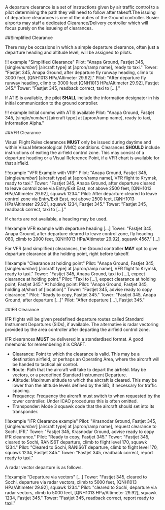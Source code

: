 A departure clearance is a set of instructions given by air traffic control to a pilot determining the path they will need to follow after takeoff.The issuing of departure clearances is one of the duties of the Ground controller. Busier airports may staff a dedicated Clearance/Delivery controller which will focus purely on the issueing of clearances.

##Simplified Clearance

There may be occasions in which a simple departure clearance, often just a departure heading and altitude level, will be assigned to pilots. 

!!! example "Simplified Clearance"
  Pilot: "Anapa Ground, Fastjet 345, [single/_number_] [aircraft type] at [apron/ramp name], ready to taxi."
  Tower: "Fastjet 345, Anapa Ground, after departure fly runway heading, climb to 3000 feet, [QNH1013 HPa/Altimeter 29.92]."
  Pilot: "After departure fly runway heading, climb to 3000 feet [QNH1013 HPa/Altimeter 29.92], Fastjet 345."
  Tower: "Fastjet 345, readback correct, taxi to [...]."

If ATIS is available, the pilot **SHALL** include the information designator in his initial communication to the ground controller.

!!! example Initial comms with ATIS available
Pilot: "Anapa Ground, Fastjet 345, [single/_number_] [aircraft type] at [apron/ramp name], ready to taxi, information Alpha."

##VFR Clearance

Visual Flight Rules clearances **MUST** only be issued during daytime and within Visual Meteorological (VMC) conditions. Clearances **SHOULD** include instructions of exiting the airfield control zone. This may consist of a departure heading or a Visual Reference Point, if a VFR chart is available for that airfield. 

!!!example "VFR Example with VRP"
  Pilot: "Anapa Ground, Fastjet 345, [single/_number_] [aircraft type] at [apron/ramp name], VFR flight to Krymsk, ready to taxi."
  Tower: "Fastjet 345, Anapa Ground, after departure cleared to leave control zone via Entry/Exit East, not above 2500 feet, [QNH1013 HPa/Altimeter 29.92], squawk 1234."
  Pilot: After departure cleared to leave control zone via Entry/Exit East, not above 2500 feet, [QNH1013 HPa/Altimeter 29.92], squawk 1234, Fastjet 345."
  Tower: "Fastjet 345, readback correct, taxi to [...]."

If charts are not available, a heading may be used.

!!!example VFR example with departure heading
[...]
Tower: "Fastjet 345, Anapa Ground, after departure cleared to leave control zone, fly heading 080, climb to 2000 feet, [QNH1013 HPa/Altimeter 29.92], squawk 4567."
[...]

For VFR (and simplified) clearances, the Ground controller **MAY** opt to give departure clearance at the holding point, right before takeoff.

!!!example "Clearance at holding point"
  Pilot: "Anapa Ground, Fastjet 345, [single/_number_] [aircraft type] at [apron/ramp name], VFR flight to Krymsk, ready to taxi."
  Tower: "Fastjet 345, Anapa Ground, taxi to [...], expect clearance at holding point."
  Pilot: "Taxi to [...], expect clearance at holding point, Fastjet 345."
  At holding point: 
  Pilot: "Anapa Ground, Fastjet 345, holding at/short of [location]."
  Tower: "Fastjet 345, advise ready to copy clearance."
  Pilot: "Ready to copy, Fastjet 345."
  Tower: "Fastjet 345, Anapa Ground, after departure [...]"
  Pilot: "After departure [...], Fastjet 345."

##IFR Clearance

IFR flights will be given predefined departure routes called Standard Instrument Departures (SIDs), if available. The alternative is radar vectoring provided by the area controller after departing the airfield control zone. 

IFR clearances **MUST** be delivered in a standardised format. A good mnemonic for remembering it is CRAFT.

- **C**learance: Point to which the clearance is valid. This may be a destination airfield, or perhaps an Operating Area, where the aircraft will be handed to tactical air control.
- **R**oute: Path that the aircraft will take to depart the airfield. May be vectors, or a predefined Standard Instrument Departure.
- **A**ltitude: Maximum altitude to which the aircraft is cleared. This may be lower than the altitude levels defined by the SID, if necessary for traffic spacing.
- **F**requency: Frequency the aircraft must switch to when requested by the tower controller. Under ICAO procedures this is often omitted.
- **T**ransponder: Mode 3 squawk code that the aircraft should set into its transponder.

!!!example "IFR Clearance example"
  Pilot: "Krasnodar Ground, Fastjet 345, [single/_number_] [aircraft type] at [apron/ramp name], request clearance to Sochi, IFR."
  Tower: "Fastjet 345, Krasnodar Ground, advise ready to copy IFR clearance."
  Pilot: "Ready to copy, Fastjet 345."
  Tower: "Fastjet 345, cleared to Sochi, RANIS6T departure, climb to flight level 170, squawk 1234."
  Pilot: "Cleared to Sochi, RANIS6T departure, climb to flight level 170, squawk 1234, Fastjet 345."
  Tower: "Fastjet 345, readback correct, report ready to taxi."

A radar vector departure is as follows.  

!!!example "Departure via vectors"
[...]
  Tower: "Fastjet 345, cleared to Sochi, departure via radar vectors, climb to 5000 feet, [QNH1013 HPa/Altimeter 29.92], squawk 1234."
  Pilot: "cleared to Sochi, departure via radar vectors, climb to 5000 feet, [QNH1013 HPa/Altimeter 29.92], squawk 1234, Fastjet 345."
  Tower: "Fastjet 345, readback correct, report ready to taxi."
